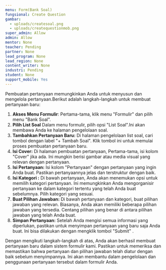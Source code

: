 ```yaml
---
menu: Form(Bank Soal)
fungsional: Create Question
gambar:
  - uploads/createsoal.png
  - uploads/createquestionmob.png
super_admin: Allow
admin: Allow
mentor: None
teacher: Pending
partner: None
lead_program: None
lead_region: None
content_writer: None
industri: Pending
student: None
support_mobile: Yes
---
```

Pembuatan pertanyaan memungkinkan Anda untuk menyusun dan mengelola pertanyaan.Berikut adalah langkah-langkah untuk membuat pertanyaan baru: 

1. **Akses Menu Formulir**: Pertama-tama, klik menu "Formulir" dan pilih menu "Bank Soal".
2. **Pilih List Soal** Dalam menu formulir, pilih opsi "List Soal".Ini akan membawa Anda ke halaman pengelolaan soal.  
3. **Tambahkan Pertanyaan Baru:** Di halaman pengelolaan list soal, cari tombol dengan label "+ Tambah Soal". Klik tombol ini untuk memulai proses pembuatan pertanyaan baru. 
4. **Isi Cover:** Di halaman pembuatan pertanyaan, Pertama-tama, isi kolom "Cover" jika ada. Ini mungkin berisi gambar atau media visual yang relevan dengan pertanyaan.
5. **Isi Pertanyaan:** Isi kolom "Pertanyaan" dengan pertanyaan yang ingin Anda buat. Pastikan pertanyaannya jelas dan terstruktur dengan baik.
6. **Isi Kategori :** Di bawah pertanyaan, Anda akan menemukan opsi untuk memilih kategori pertanyaan. Ini memungkinkan Anda mengorganisir pertanyaan ke dalam kategori tertentu yang telah Anda buat sebelumnya. Pilih kategori yang sesuai.
7. **Buat Pilihan Jawaban:** Di bawah pertanyaan dan kategori, buat pilihan jawaban yang relevan. Biasanya, Anda akan memiliki beberapa pilihan jawaban yang tersedia. Centang pilihan yang benar di antara pilihan jawaban yang telah Anda buat.
8. **Simpan Pertanyaan:** Setelah Anda mengisi semua informasi yang diperlukan, pastikan untuk menyimpan pertanyaan yang baru saja Anda buat. Ini bisa dilakukan dengan mengklik tombol  "Submit" .

Dengan mengikuti langkah-langkah di atas, Anda akan berhasil membuat pertanyaan baru dalam sistem formulir kami. Pastikan untuk memeriksa dan memastikan bahwa pertanyaan dan pilihan jawaban telah diatur dengan baik sebelum menyimpannya. Ini akan membantu dalam pengelolaan dan penggunaan pertanyaan tersebut dalam formulir Anda.
